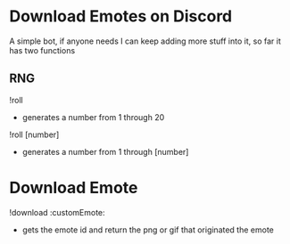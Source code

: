 # Download Emotes on Discord

A simple bot, if anyone needs I can keep adding more stuff into it, so far it has two functions

## RNG
!roll
- generates a number from 1 through 20

!roll [number]
- generates a number from 1 through [number]

# Download Emote
!download :customEmote\:
- gets the emote id and return the png or gif that originated the emote
